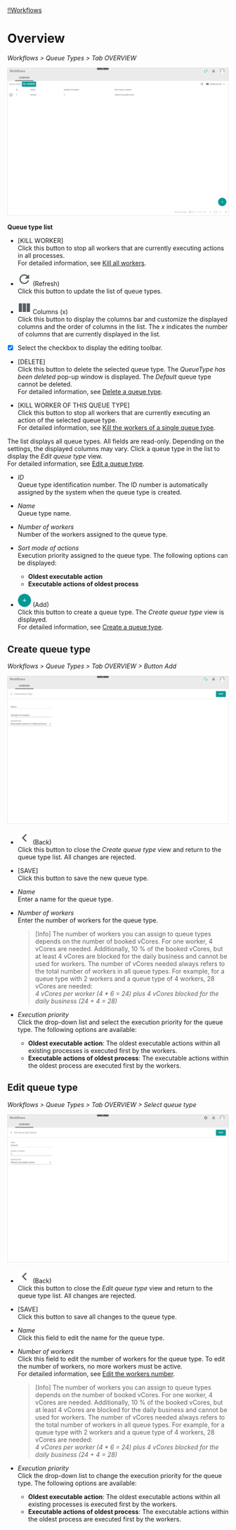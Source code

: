 [!!Workflows](ActindoWorkFlow)

# Overview
*Workflows > Queue Types > Tab OVERVIEW*

![Queue types](/Assets/Screenshots/ActindoWorkFlow/QueueTypes/Overview.png "[Queue types]")

**Queue type list**

- [KILL WORKER]   
  Click this button to stop all workers that are currently executing actions in all processes.   
  For detailed information, see [Kill all workers](/ActindoWorkFlow/Integration/01_ConfigureQueueTypes.md#kill-all-workers).

- ![Refresh](/Assets/Icons/Refresh01.png "[Refresh]") (Refresh)   
  Click this button to update the list of queue types.

- ![Columns](/Assets/Icons/Columns.png "[Columns]") Columns (x)   
  Click this button to display the columns bar and customize the displayed columns and the order of columns in the list. The *x* indicates the number of columns that are currently displayed in the list.

- [x]     
  Select the checkbox to display the editing toolbar.

- [DELETE]   
  Click this button to delete the selected queue type. The *QueueType has been deleted* pop-up window is displayed. The *Default* queue type cannot be deleted.  
  For detailed information, see [Delete a queue type](/ActindoWorkFlow/Integration/01_ConfigureQueueTypes.md#delete-a-queue-type).

- [KILL WORKER OF THIS QUEUE TYPE]   
  Click this button to stop all workers that are currently executing an action of the selected queue type.   
  For detailed information, see [Kill the workers of a single queue type](/ActindoWorkFlow/Integration/01_ConfigureQueueTypes.md#kill-the-workers-of-a-single-queue-type).

The list displays all queue types. All fields are read-only. Depending on the settings, the displayed columns may vary. Click a queue type in the list to display the *Edit queue type* view.   
For detailed information, see [Edit a queue type](/ActindoWorkFlow/Integration/01_ConfigureQueueTypes.md#edit-a-queue-type).


- *ID*   
  Queue type identification number. The ID number is automatically assigned by the system when the queue type is created.

- *Name*   
  Queue type name.  

- *Number of workers*   
  Number of the workers assigned to the queue type.

- *Sort mode of actions*   
  Execution priority assigned to the queue type. The following options can be displayed:   
  - **Oldest executable action**
  - **Executable actions of oldest process**


- ![Add](/Assets/Icons/Plus01.png "[Add]") (Add)   
  Click this button to create a queue type. The *Create queue type* view is displayed.   
  For detailed information, see [Create a queue type](/ActindoWorkFlow/Integration/01_ConfigureQueueTypes.md#create-a-queue-type).



## Create queue type

*Workflows > Queue Types > Tab OVERVIEW > Button Add*

![Create queue type](/Assets/Screenshots/ActindoWorkFlow/QueueTypes/CreateQueueType.png "[Create queue types]")

- ![Back](/Assets/Icons/Back02.png "[Back]") (Back)   
  Click this button to close the *Create queue type* view and return to the queue type list. All changes are rejected.

- [SAVE]   
  Click this button to save the new queue type.

- *Name*   
  Enter a name for the queue type.  

- *Number of workers*   
  Enter the number of workers for the queue type.

  > [Info] The number of workers you can assign to queue types depends on the number of booked vCores. For one worker, 4 vCores are needed. Additionally, 10 % of the booked vCores, but at least 4 vCores are blocked for the daily business and cannot be used for workers. The number of vCores needed always refers to the total number of workers in all queue types. For example, for a queue type with 2 workers and a queue type of 4 workers, 28 vCores are needed:    
  *4 vCores per worker (4 * 6 = 24) plus 4 vCores blocked for the daily business (24 + 4 = 28)*

- *Execution priority*   
  Click the drop-down list and select the execution priority for the queue type. The following options are available:
  - **Oldest executable action**: The oldest executable actions within all existing processes is executed first by the workers.
  - **Executable actions of oldest process**: The executable actions within the oldest process are executed first by the workers.



## Edit queue type

*Workflows > Queue Types > Tab OVERVIEW > Select queue type*

![Edit queue type](/Assets/Screenshots/ActindoWorkFlow/QueueTypes/EditQueueType.png "[Edit queue types]")


- ![Back](/Assets/Icons/Back02.png "[Back]") (Back)   
  Click this button to close the *Edit queue type* view and return to the queue type list. All changes are rejected.

- [SAVE]   
  Click this button to save all changes to the queue type.

- *Name*   
  Click this field to edit the name for the queue type.  

- *Number of workers*   
  Click this field to edit the number of workers for the queue type. To edit the number of workers, no more workers must be active.   
  For detailed information, see [Edit the workers number](/ActindoWorkFlow/Integration/01_ConfigureQueueTypes.md#edit-the-workers-number).

  > [Info] The number of workers you can assign to queue types depends on the number of booked vCores. For one worker, 4 vCores are needed. Additionally, 10 % of the booked vCores, but at least 4 vCores are blocked for the daily business and cannot be used for workers. The number of vCores needed always refers to the total number of workers in all queue types. For example, for a queue type with 2 workers and a queue type of 4 workers, 28 vCores are needed:   
  *4 vCores per worker (4 * 6 = 24) plus 4 vCores blocked for the daily business (24 + 4 = 28)*

- *Execution priority*   
  Click the drop-down list to change the execution priority for the queue type. The following options are available:
  - **Oldest executable action**: The oldest executable actions within all existing processes is executed first by the workers.
  - **Executable actions of oldest process**: The executable actions within the oldest process are executed first by the workers.
